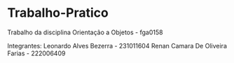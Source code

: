 # Trabalho-Pratico
Trabalho da disciplina Orientação a Objetos - fga0158

Integrantes:
Leonardo Alves Bezerra - 231011604
Renan Camara De Oliveira Farias - 222006409
